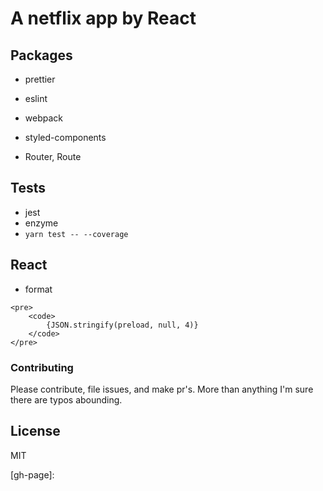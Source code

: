# A netflix app by React

## Packages
* prettier 
* eslint
* webpack
* styled-components

* Router, Route

## Tests
* jest 
* enzyme
* `yarn test -- --coverage`

## React 

* format 
```
<pre>
    <code>
        {JSON.stringify(preload, null, 4)}
    </code>
</pre>
```

### Contributing

Please contribute, file issues, and make pr's. More than anything I'm sure there are typos abounding.

## License

MIT

[gh-page]: 
